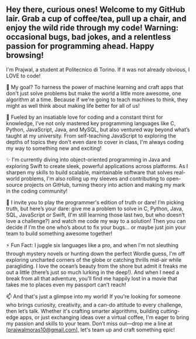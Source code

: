 ## Hey there, curious ones! Welcome to my GitHub lair. Grab a cup of coffee/tea, pull up a chair, and enjoy the wild ride through my code! Warning: occasional bugs, bad jokes, and a relentless passion for programming ahead. Happy browsing!

I'm Prajwal, a student at Politecnico di Torino. If it was not already obvious, I LOVE to code!

🔭 My goal? To harness the power of machine learning and craft apps that don't just solve problems but make the world a little more awesome, one algorithm at a time. Because if we're going to teach machines to think, they might as well think about making life better for all of us!

🌱 Fueled by an insatiable love for coding and a constant thirst for knowledge, I've not only mastered key programming languages like C, Python, JavaScript, Java, and MySQL, but also ventured way beyond what’s taught at my university. From self-teaching JavaScript to exploring the depths of topics they don't even dare to cover in class, I'm always coding my way to something new and exciting!

✨ I'm currently diving into object-oriented programming in Java and exploring Swift to create sleek, powerful applications across platforms. As I sharpen my skills to build scalable, maintainable software that solves real-world problems, I'm also rolling up my sleeves and contributing to open-source projects on GitHub, turning theory into action and making my mark in the coding community!

💬 I invite you to play the programmer's edition of truth or dare! I’m picking truth, but here’s your dare: give me a problem to solve in C, Python, Java, SQL, JavaScript or Swift, (I'm still learning those last two, but who doesn’t love a challenge?) and watch me code my way to a solution! Then you can decide if I’m the one who’s about to fix your bugs… or maybe just join your team to build something awesome together!

⚡ Fun Fact: I juggle six languages like a pro, and when I'm not sleuthing through mystery novels or hunting down the perfect Wordle guess, I'm off exploring uncharted corners of the globe or catching thrills mid-air while paragliding. I love the ocean’s beauty from the shore but admit it freaks me out a little (there’s just so much lurking in the deep!). And when I need a break from all that adventure, you’ll find me happily lost in a movie that takes me to places even my passport can’t reach!

📫 And that's just a glimpse into my world! If you're looking for someone who brings curiosity, creativity, and a can-do attitude to every challenge, then let’s talk. Whether it's crafting smarter algorithms, building cutting-edge apps, or just exchanging ideas over a virtual coffee, I'm eager to bring my passion and skills to your team. Don’t miss out—drop me a line at [prajwalmoras10@gmail.com], let's team up and craft something epic!
